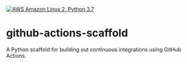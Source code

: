 [![AWS Amazon Linux 2, Python 3.7](https://github.com/ptdriscoll/github-actions-scaffold/actions/workflows/main.yml/badge.svg)](https://github.com/ptdriscoll/github-actions-scaffold/actions/workflows/main.yml)

# github-actions-scaffold
A Python scaffold for building out continuous integrations using GitHub Actions.
